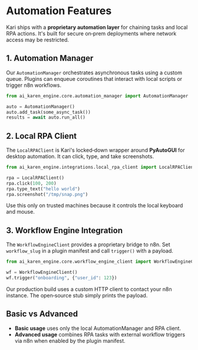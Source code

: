 # Automation Features

Kari ships with a **proprietary automation layer** for chaining tasks and local RPA actions. It's built for secure on‑prem deployments where network access may be restricted.

## 1. Automation Manager

Our `AutomationManager` orchestrates asynchronous tasks using a custom queue. Plugins can enqueue coroutines that interact with local scripts or trigger n8n workflows.

```python
from ai_karen_engine.core.automation_manager import AutomationManager

auto = AutomationManager()
auto.add_task(some_async_task())
results = await auto.run_all()
```

## 2. Local RPA Client

The `LocalRPAClient` is Kari's locked‑down wrapper around **PyAutoGUI** for desktop automation. It can click, type, and take screenshots.

```python
from ai_karen_engine.integrations.local_rpa_client import LocalRPAClient

rpa = LocalRPAClient()
rpa.click(100, 200)
rpa.type_text("hello world")
rpa.screenshot("/tmp/snap.png")
```

Use this only on trusted machines because it controls the local keyboard and mouse.

## 3. Workflow Engine Integration

The `WorkflowEngineClient` provides a proprietary bridge to n8n. Set `workflow_slug` in a plugin manifest and call `trigger()` with a payload.

```python
from ai_karen_engine.core.workflow_engine_client import WorkflowEngineClient

wf = WorkflowEngineClient()
wf.trigger("onboarding", {"user_id": 123})
```

Our production build uses a custom HTTP client to contact your n8n instance. The open‑source stub simply prints the payload.

## Basic vs Advanced

- **Basic usage** uses only the local AutomationManager and RPA client.
- **Advanced usage** combines RPA tasks with external workflow triggers via n8n when enabled by the plugin manifest.

